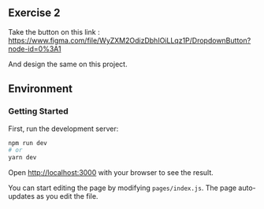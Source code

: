 ## Exercise 2

Take the button on this link : <https://www.figma.com/file/WyZXM2OdizDbhIOiLLqz1P/DropdownButton?node-id=0%3A1>

And design the same on this project.

## Environment

### Getting Started

First, run the development server:

```bash
npm run dev
# or
yarn dev
```

Open [http://localhost:3000](http://localhost:3000) with your browser to see the result.

You can start editing the page by modifying `pages/index.js`. The page auto-updates as you edit the file.

